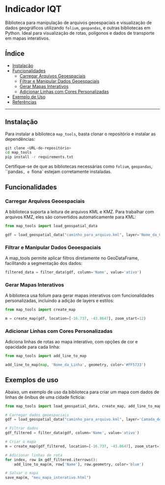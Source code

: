 # Indicador IQT

Biblioteca para manipulação de arquivos geoespaciais e visualização de dados geográficos utilizando `folium`, `geopandas`, e outras bibliotecas em Python. Ideal para visualização de rotas, polígonos e dados de transporte em mapas interativos.

## Índice

- [Instalação](#instalação)
- [Funcionalidades](#funcionalidades)
  - [Carregar Arquivos Geoespaciais](#carregar-arquivos-geoespaciais)
  - [Filtrar e Manipular Dados Geoespaciais](#filtrar-e-manipular-dados-geoespaciais)
  - [Gerar Mapas Interativos](#gerar-mapas-interativos)
  - [Adicionar Linhas com Cores Personalizadas](#adicionar-linhas-com-cores-personalizadas)
- [Exemplo de Uso](#exemplo-de-uso)
- [Referências](#referências)

---

## Instalação

Para instalar a biblioteca `map_tools`, basta clonar o repositório e instalar as dependências:

```bash
git clone <URL-do-repositório>
cd map_tools
pip install -r requirements.txt
```

Certifique-se de que as bibliotecas necessárias como `folium`, `geopandas`, ``pandas`, e `fiona` estejam corretamente instaladas.

## Funcionalidades

### Carregar Arquivos Geoespaciais

A biblioteca suporta a leitura de arquivos KML e KMZ. Para trabalhar com arquivos KMZ, eles são convertidos automaticamente para KML:

```python
from map_tools import load_geospatial_data

gdf = load_geospatial_data("caminho_para_arquivo.kml", layer='Nome_da_Camada')
```

### Filtrar e Manipular Dados Geoespaciais

A map_tools permite aplicar filtros diretamente no GeoDataFrame, facilitando a segmentação dos dados:

```python
filtered_data = filter_data(gdf, column='Name', value='ativo')
```

### Gerar Mapas Interativos

A biblioteca usa folium para gerar mapas interativos com funcionalidades personalizadas, incluindo a adição de layers e estilos:

```python
from map_tools import create_map

m = create_map(gdf, location=[-16.737, -43.8647], zoom_start=12)
```

### Adicionar Linhas com Cores Personalizadas

Adiciona linhas de rotas ao mapa interativo, com opções de cor e opacidade para cada linha:

```python
from map_tools import add_line_to_map

add_line_to_map(map, 'Nome_da_Linha', geometry, color='#FF5733')
```

## Exemplos de uso

Abaixo, um exemplo de uso da biblioteca para criar um mapa com dados de linhas de ônibus de uma cidade fictícia:

```python
from map_tools import load_geospatial_data, create_map, add_line_to_map, save_map

# Carregar dados geoespaciais
gdf = load_geospatial_data("caminho_para_arquivo.kml", layer='Camada_desejada')

# Filtrar dados
gdf_filtered = filter_data(gdf, column='Name', value='ativo')

# Criar o mapa
m = create_map(gdf_filtered, location=[-16.737, -43.8647], zoom_start=12)

# Adicionar linhas de rota
for index, row in gdf_filtered.iterrows():
    add_line_to_map(m, row['Name'], row.geometry, color='blue')

# Salvar o mapa
save_map(m, "meu_mapa_interativo.html")
```